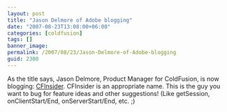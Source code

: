 ```yaml
---
layout: post
title: "Jason Delmore of Adobe blogging"
date: "2007-08-23T13:08:00+06:00"
categories: [coldfusion]
tags: []
banner_image: 
permalink: /2007/08/23/Jason-Delmore-of-Adobe-blogging
guid: 2300
---
```


As the title says, Jason Delmore, Product Manager for ColdFusion, is now blogging: <a href="http://www.cfinsider.com/">CFInsider</a>. CFInsider is an appropriate name. This is the guy you want to bug for feature ideas and other suggestions! (Like getSession, onClientStart/End, onServerStart/End, etc. ;)